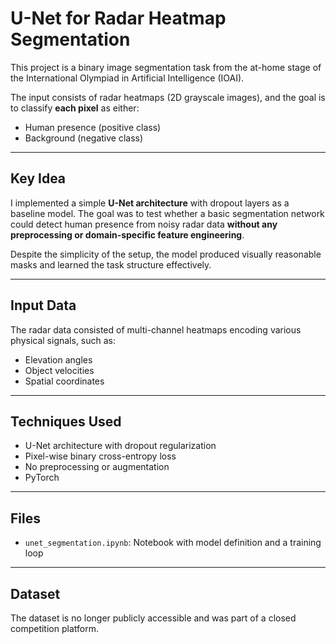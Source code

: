 # U-Net for Radar Heatmap Segmentation

This project is a binary image segmentation task from the at-home stage of the International Olympiad in Artificial Intelligence (IOAI).

The input consists of radar heatmaps (2D grayscale images), and the goal is to classify **each pixel** as either:
- Human presence (positive class)
- Background (negative class)

---

## Key Idea

I implemented a simple **U-Net architecture** with dropout layers as a baseline model. The goal was to test whether a basic segmentation network could detect human presence from noisy radar data **without any preprocessing or domain-specific feature engineering**.

Despite the simplicity of the setup, the model produced visually reasonable masks and learned the task structure effectively.

---

## Input Data
The radar data consisted of multi-channel heatmaps encoding various physical signals, such as:

- Elevation angles
- Object velocities
- Spatial coordinates

---

## Techniques Used

- U-Net architecture with dropout regularization
- Pixel-wise binary cross-entropy loss
- No preprocessing or augmentation
- PyTorch

---

## Files

- `unet_segmentation.ipynb`: Notebook with model definition and a training loop

---

## Dataset

The dataset is no longer publicly accessible and was part of a closed competition platform.

